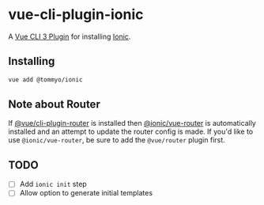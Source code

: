 # vue-cli-plugin-ionic

A [Vue CLI 3 Plugin](https://github.com/vuejs/vue-cli) for installing [Ionic](https://github.com/ionic-team/ionic-framework/tree/master/packages/vue).

## Installing

```bash
vue add @tommyo/ionic
```

## Note about Router

If [@vue/cli-plugin-router](https://github.com/vuejs/vue-cli/tree/dev/packages/%40vue/cli-plugin-router) is installed then [@ionic/vue-router](https://github.com/ionic-team/ionic-framework/tree/master/packages/vue-router) is automatically installed and an attempt to update the router config is made. If you'd like to use `@ionic/vue-router`, be sure to add the `@vue/router` plugin first.

## TODO

- [ ] Add `ionic init` step
- [ ] Allow option to generate initial templates